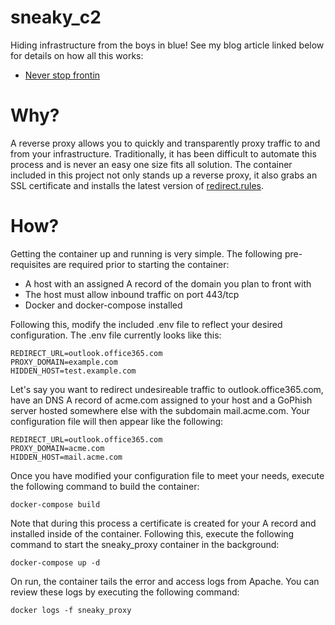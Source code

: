 # sneaky_c2

Hiding infrastructure from the boys in blue! See my blog article linked below for details on how all this works:

* [Never stop frontin](https://www.sprocketsecurity.com/blog/never-stop-frontin-how-to-quickly-setup-a-redirector-and-transparent-reverse-proxy)

# Why?

A reverse proxy allows you to quickly and transparently proxy traffic to and from your infrastructure. Traditionally, it has been difficult to automate this process and is never an easy one size fits all solution. The container included in this project not only stands up a reverse proxy, it also grabs an SSL certificate and installs the latest version of [redirect.rules](https://github.com/0xZDH/redirect.rules). 

# How?

Getting the container up and running is very simple. The following pre-requisites are required prior to starting the container:

* A host with an assigned A record of the domain you plan to front with
* The host must allow inbound traffic on port 443/tcp
* Docker and docker-compose installed

Following this, modify the included .env file to reflect your desired configuration. The .env file currently looks like this:

```
REDIRECT_URL=outlook.office365.com
PROXY_DOMAIN=example.com
HIDDEN_HOST=test.example.com
```

Let's say you want to redirect undesireable traffic to outlook.office365.com, have an DNS A record of acme.com assigned to your host and a GoPhish server hosted somewhere else with the subdomain mail.acme.com. Your configuration file will then appear like the following:

```
REDIRECT_URL=outlook.office365.com
PROXY_DOMAIN=acme.com
HIDDEN_HOST=mail.acme.com
```

Once you have modified your configuration file to meet your needs, execute the following command to build the container:

```
docker-compose build
```

Note that during this process a certificate is created for your A record and installed inside of the container. Following this, execute the following command to start the sneaky_proxy container in the background:

```
docker-compose up -d
```

On run, the container tails the error and access logs from Apache. You can review these logs by executing the following command:

```
docker logs -f sneaky_proxy
```
